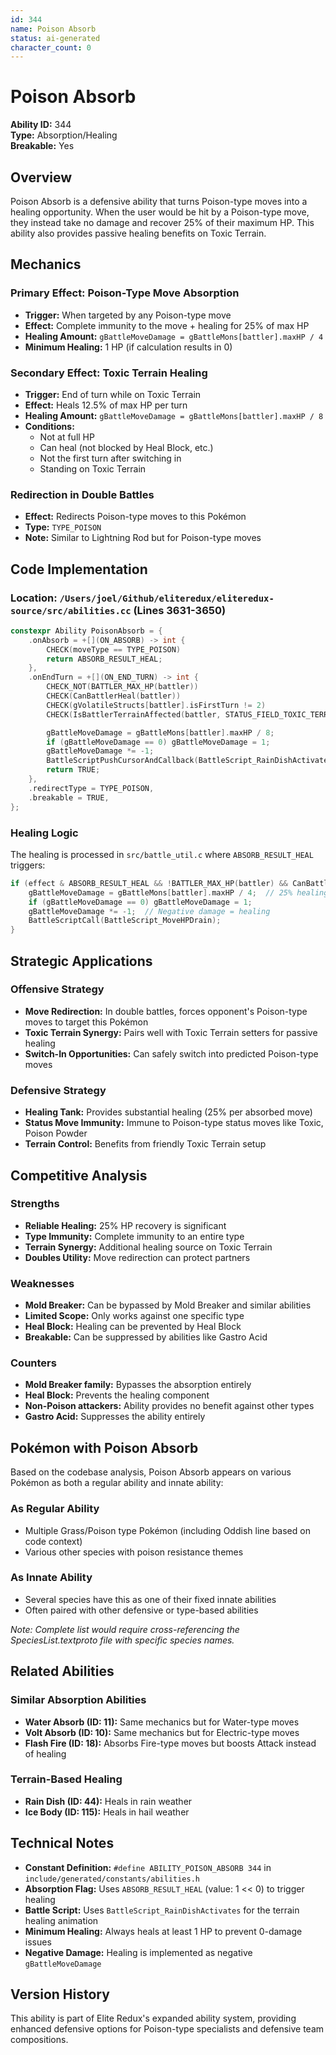 ```yaml
---
id: 344
name: Poison Absorb
status: ai-generated
character_count: 0
---
```


# Poison Absorb

**Ability ID:** 344  
**Type:** Absorption/Healing  
**Breakable:** Yes  

## Overview

Poison Absorb is a defensive ability that turns Poison-type moves into a healing opportunity. When the user would be hit by a Poison-type move, they instead take no damage and recover 25% of their maximum HP. This ability also provides passive healing benefits on Toxic Terrain.

## Mechanics

### Primary Effect: Poison-Type Move Absorption
- **Trigger:** When targeted by any Poison-type move
- **Effect:** Complete immunity to the move + healing for 25% of max HP
- **Healing Amount:** `gBattleMoveDamage = gBattleMons[battler].maxHP / 4`
- **Minimum Healing:** 1 HP (if calculation results in 0)

### Secondary Effect: Toxic Terrain Healing
- **Trigger:** End of turn while on Toxic Terrain
- **Effect:** Heals 12.5% of max HP per turn
- **Healing Amount:** `gBattleMoveDamage = gBattleMons[battler].maxHP / 8`
- **Conditions:** 
  - Not at full HP
  - Can heal (not blocked by Heal Block, etc.)
  - Not the first turn after switching in
  - Standing on Toxic Terrain

### Redirection in Double Battles
- **Effect:** Redirects Poison-type moves to this Pokémon
- **Type:** `TYPE_POISON`
- **Note:** Similar to Lightning Rod but for Poison-type moves

## Code Implementation

### Location: `/Users/joel/Github/eliteredux/eliteredux-source/src/abilities.cc` (Lines 3631-3650)

```cpp
constexpr Ability PoisonAbsorb = {
    .onAbsorb = +[](ON_ABSORB) -> int {
        CHECK(moveType == TYPE_POISON)
        return ABSORB_RESULT_HEAL;
    },
    .onEndTurn = +[](ON_END_TURN) -> int {
        CHECK_NOT(BATTLER_MAX_HP(battler))
        CHECK(CanBattlerHeal(battler))
        CHECK(gVolatileStructs[battler].isFirstTurn != 2)
        CHECK(IsBattlerTerrainAffected(battler, STATUS_FIELD_TOXIC_TERRAIN))

        gBattleMoveDamage = gBattleMons[battler].maxHP / 8;
        if (gBattleMoveDamage == 0) gBattleMoveDamage = 1;
        gBattleMoveDamage *= -1;
        BattleScriptPushCursorAndCallback(BattleScript_RainDishActivates);
        return TRUE;
    },
    .redirectType = TYPE_POISON,
    .breakable = TRUE,
};
```

### Healing Logic

The healing is processed in `src/battle_util.c` where `ABSORB_RESULT_HEAL` triggers:

```cpp
if (effect & ABSORB_RESULT_HEAL && !BATTLER_MAX_HP(battler) && CanBattlerHeal(battler)) {
    gBattleMoveDamage = gBattleMons[battler].maxHP / 4;  // 25% healing
    if (gBattleMoveDamage == 0) gBattleMoveDamage = 1;
    gBattleMoveDamage *= -1;  // Negative damage = healing
    BattleScriptCall(BattleScript_MoveHPDrain);
}
```

## Strategic Applications

### Offensive Strategy
- **Move Redirection:** In double battles, forces opponent's Poison-type moves to target this Pokémon
- **Toxic Terrain Synergy:** Pairs well with Toxic Terrain setters for passive healing
- **Switch-In Opportunities:** Can safely switch into predicted Poison-type moves

### Defensive Strategy
- **Healing Tank:** Provides substantial healing (25% per absorbed move)
- **Status Move Immunity:** Immune to Poison-type status moves like Toxic, Poison Powder
- **Terrain Control:** Benefits from friendly Toxic Terrain setup

## Competitive Analysis

### Strengths
- **Reliable Healing:** 25% HP recovery is significant
- **Type Immunity:** Complete immunity to an entire type
- **Terrain Synergy:** Additional healing source on Toxic Terrain
- **Doubles Utility:** Move redirection can protect partners

### Weaknesses
- **Mold Breaker:** Can be bypassed by Mold Breaker and similar abilities
- **Limited Scope:** Only works against one specific type
- **Heal Block:** Healing can be prevented by Heal Block
- **Breakable:** Can be suppressed by abilities like Gastro Acid

### Counters
- **Mold Breaker family:** Bypasses the absorption entirely
- **Heal Block:** Prevents the healing component
- **Non-Poison attackers:** Ability provides no benefit against other types
- **Gastro Acid:** Suppresses the ability entirely

## Pokémon with Poison Absorb

Based on the codebase analysis, Poison Absorb appears on various Pokémon as both a regular ability and innate ability:

### As Regular Ability
- Multiple Grass/Poison type Pokémon (including Oddish line based on code context)
- Various other species with poison resistance themes

### As Innate Ability  
- Several species have this as one of their fixed innate abilities
- Often paired with other defensive or type-based abilities

*Note: Complete list would require cross-referencing the SpeciesList.textproto file with specific species names.*

## Related Abilities

### Similar Absorption Abilities
- **Water Absorb (ID: 11):** Same mechanics but for Water-type moves
- **Volt Absorb (ID: 10):** Same mechanics but for Electric-type moves
- **Flash Fire (ID: 18):** Absorbs Fire-type moves but boosts Attack instead of healing

### Terrain-Based Healing
- **Rain Dish (ID: 44):** Heals in rain weather
- **Ice Body (ID: 115):** Heals in hail weather

## Technical Notes

- **Constant Definition:** `#define ABILITY_POISON_ABSORB 344` in `include/generated/constants/abilities.h`
- **Absorption Flag:** Uses `ABSORB_RESULT_HEAL` (value: 1 << 0) to trigger healing
- **Battle Script:** Uses `BattleScript_RainDishActivates` for the terrain healing animation
- **Minimum Healing:** Always heals at least 1 HP to prevent 0-damage issues
- **Negative Damage:** Healing is implemented as negative `gBattleMoveDamage`

## Version History

This ability is part of Elite Redux's expanded ability system, providing enhanced defensive options for Poison-type specialists and defensive team compositions.